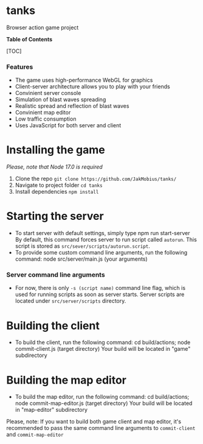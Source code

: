 # tanks
Browser action game project

**Table of Contents**

[TOC]

### Features

- The game uses high-performance WebGL for graphics
- Client-server architecture allows you to play with your friends
- Convinient server console
- Simulation of blast waves spreading
- Realistic spread and reflection of blast waves
- Convinient map editor
- Low traffic consumption
- Uses JavaScript for both server and client

# Installing the game

*Please, note that Node 17.0 is required*

1. Clone the repo
`git clone https://github.com/JakMobius/tanks/`
2. Navigate to project folder
`cd tanks`
3. Install dependencies
`npm install`

# Starting the server
- To start server with default settings, simply type
      npm run start-server
   By default, this command forces server to run script called `autorun`. This script is stored as `src/sever/scripts/autorun.script`.
- To provide some custom command line arguments, run the following command:
      node src/server/main.js (your arguments)
### Server command line arguments
  - For now, there is only `-s (script name)` command line flag, which is used for running scripts as soon as server starts. Server scripts are located under `src/server/scripts` directory.

# Building the client
- To build the client, run the following command:
      cd build/actions;
      node commit-client.js (target directory)
Your build will be located in "game" subdirectory

# Building the map editor
- To build the map editor, run the following command:
      cd build/actions;
      node commit-map-editor.js (target directory)
Your build will be located in "map-editor" subdirectory

Please, note: If you want to build both game client and map editor, it's recommended to pass the same command line arguments to `commit-client` and `commit-map-editor`
